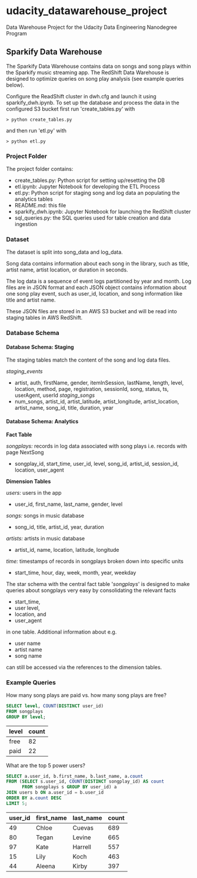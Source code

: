 # udacity_datawarehouse_project
Data Warehouse Project for the Udacity Data Engineering Nanodegree Program

## Sparkify Data Warehouse
The Sparkify Data Warehouse contains data on songs and song plays within 
the Sparkify music streaming app. The RedShift Data Warehouse is designed to 
optimize queries on song play analysis (see example queries below).

Configure the ReadShift cluster in dwh.cfg and launch it using sparkify_dwh.ipynb.
To set up the database and process the data in the configured S3 bucket first run 
'create_tables.py' with

```console
> python create_tables.py
```

and then run 'etl.py' with

```console
> python etl.py
```

### Project Folder
The project folder contains:

 - create_tables.py: Python script for setting up/resetting the DB
 - etl.ipynb: Jupyter Notebook for developing the ETL Process
 - etl.py: Python script for staging song and log data an populating the analytics tables
 - README.md: this file
 - sparkify_dwh.ipynb: Jupyter Notebook for launching the RedShift cluster
 - sql_queries.py: the SQL queries used for table creation and data ingestion
 
### Dataset
The dataset is split into song_data and log_data. 

Song data contains information about each song in the library, such as title, 
artist name, artist location, or duration in seconds.

The log data is a sequence of event logs partitioned by year and month. 
Log files are in JSON format and each JSON object contains information about one 
song play event, such as user_id, location, and song information like title and artist name. 

These JSON files are stored in an AWS S3 bucket and will be read into staging tables in AWS RedShift.
 
### Database Schema

#### Database Schema: Staging

The staging tables match the content of the song and log data files.

*staging_events*
  - artist, auth, firstName, gender, itemInSession, lastName, length, level, location, method, page, registration, sessionId, song, status, ts, userAgent, userId
*staging_songs*
  - num_songs, artist_id, artist_latitude, artist_longitude, artist_location, artist_name, song_id, title, duration, year

#### Database Schema: Analytics

**Fact Table**

*songplays:* records in log data associated with song plays i.e. records with page NextSong
  - songplay_id, start_time, user_id, level, song_id, artist_id, session_id, location, user_agent

**Dimension Tables**

*users:* users in the app
  - user_id, first_name, last_name, gender, level

*songs:* songs in music database
  - song_id, title, artist_id, year, duration

*artists:* artists in music database
  - artist_id, name, location, latitude, longitude

*time:* timestamps of records in songplays broken down into specific units
  - start_time, hour, day, week, month, year, weekday
  
The star schema with the central fact table '*songplays*' is designed to make queries about songplays
very easy by consolidating the relevant facts
  - start_time,
  - user level,
  - location, and
  - user_agent

in one table. Additional information about e.g.
  
  - user name
  - artist name
  - song name

can still be accessed via the references to the dimension tables.

 
### Example Queries

How many song plays are paid vs. how many song plays are free?
``` sql
SELECT level, COUNT(DISTINCT user_id) 
FROM songplays 
GROUP BY level;
```
|level|count|
|-----|-----|
|free |82   |
|paid |22   |

What are the top 5 power users?
``` sql
SELECT a.user_id, b.first_name, b.last_name, a.count 
FROM (SELECT s.user_id, COUNT(DISTINCT songplay_id) AS count 
      FROM songplays s GROUP BY user_id) a 
JOIN users b ON a.user_id = b.user_id 
ORDER BY a.count DESC 
LIMIT 5;
```
|user_id|first_name|last_name|count|
|-------|----------|---------|-----|
|49     |Chloe     |Cuevas   |689  |
|80     |Tegan     |Levine   |665  |
|97     |Kate      |Harrell  |557  |
|15     |Lily      |Koch     |463  |
|44     |Aleena    |Kirby    |397  |
